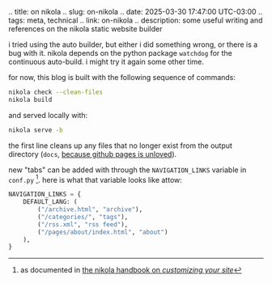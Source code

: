 .. title: on nikola
.. slug: on-nikola
.. date: 2025-03-30 17:47:00 UTC-03:00
.. tags: meta, technical
.. link: on-nikola
.. description: some useful writing and references on the nikola static website builder

i tried using the auto builder, but either i did something wrong, or there is a bug with it.
nikola depends on the python package `watchdog` for the continuous auto-build.
i might try it again some other time.

for now, this blog is built with the following sequence of commands:

```bash
nikola check --clean-files
nikola build
```

and served locally with:

```bash
nikola serve -b
```

the first line cleans up any files that no longer exist from the output directory (`docs`, [because github pages is unloved](https://rodigu.github.io/posts/setting-up/)).

new "tabs" can be added with through the `NAVIGATION_LINKS` variable in `conf.py` [^1].
here is what that variable looks like attow:

[^1]: as documented in [the nikola handbook on *customizing your site*](https://getnikola.com/handbook.html#customizing-your-site)

```py
NAVIGATION_LINKS = {
    DEFAULT_LANG: (
        ("/archive.html", "archive"),
        ("/categories/", "tags"),
        ("/rss.xml", "rss feed"),
        ("/pages/about/index.html", "about")
    ),
}
```
